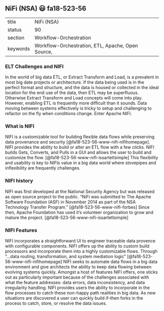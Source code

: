 ## NiFi (NSA) :smiley: fa18-523-56


|          |                        |
| -------- | ---------------------- |
| title    | NiFi (NSA)             | 
| status   | 90                     |
| section  | Workflow-Orchestration |
| keywords | Workflow-Orchestration, ETL, Apache, Open Source,  |


### ELT Challenges and NIFI 

In the world of big data ETL, or Extract Transform and Load, is a prevalent in most big date projects or architecture. If the data being used is in the perfect format and structure, and the data is housed or collected in the ideal location for the end use of the data, then ETL may be superfluous. Otherwise Extract Transform and Load concepts will come into play. However, enabling ETL is frequently more difficult than it sounds. Data moving between systems effectively is tricky to setup and challenging to refactor on the fly when conditions change. Enter Apache NIFI. 

### What is NIFI

NIFI is a customizable tool for building flexible data flows while preserving data provenance and security [@fa18-523-56-www-nifi-nifihomepage]. NIFI provides the ability to build or alter an ETL flow with a few clicks. NIFI builds Gets, Converts, and Pulls in a GUI and allows the user to build and customize the flow. [@fa18-523-56-www-nifi-issartetlsimple] This flexibility and usability is key to NIFIs value in a big data world where stovepipes and inflexibility are frequently challenges. 

### NIFI history

NIFI was first developed at the National Security Agency but was released as open source project to the public. “NiFi was submitted to The Apache Software Foundation (ASF) in November 2014 as part of the NSA Technology Transfer Program.” [@fa18-523-56-www-nifi-forbes] Since then, Apache Foundation has used it’s volunteer organization to grow and mature the project. [@fa18-523-56-www-nifi-issartetlsimple] 

### NIFI Features

NIFI incorporates a straightforward UI to engineer traceable data provence with configurable components. NIFI offers up the ability to custom build processors and incorporate them into a highly customizable flows. Through “…data routing, transformation, and system mediation logic” [@fa18-523-56-www-nifi-nifihomepage] NIFI seeks to automate data flows in a big data environment and give architects the ability to keep data flowing between evolving systems quickly. Amongst a host of features NIFI offers, one sticks out as particularly important because of the challenges associated with what the feature addresses: data errors, data inconsistency, and data irregularity handling. NIFI provides users the ability to incorporate in the flow processes to catch these non-happy path realities in big data. As new situations are discovered a user can quickly build if-then forks in the process to catch, store, or resolve the data issues. 
